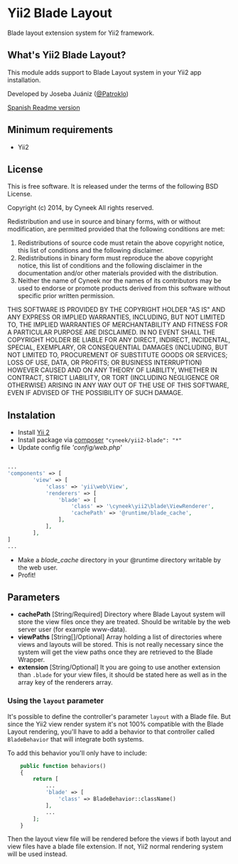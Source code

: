 # Yii2 Blade Layout

Blade layout extension system for Yii2 framework.

## What's Yii2 Blade Layout?

This module adds support to Blade Layout system in your Yii2 app installation.  

Developed by Joseba Juániz ([@Patroklo](http://twitter.com/Patroklo))

[Spanish Readme version](https://github.com/Patroklo/yii2-blade/blob/master/README_spanish.md)

## Minimum requirements

* Yii2

## License

This is free software. It is released under the terms of the following BSD License.

Copyright (c) 2014, by Cyneek
All rights reserved.

Redistribution and use in source and binary forms, with or without
modification, are permitted provided that the following conditions
are met:
1. Redistributions of source code must retain the above copyright
   notice, this list of conditions and the following disclaimer.
2. Redistributions in binary form must reproduce the above copyright
   notice, this list of conditions and the following disclaimer in the
   documentation and/or other materials provided with the distribution.
3. Neither the name of Cyneek nor the names of its contributors
   may be used to endorse or promote products derived from this software
   without specific prior written permission.

THIS SOFTWARE IS PROVIDED BY THE COPYRIGHT HOLDER "AS IS" AND ANY
EXPRESS OR IMPLIED WARRANTIES, INCLUDING, BUT NOT LIMITED TO, THE IMPLIED
WARRANTIES OF MERCHANTABILITY AND FITNESS FOR A PARTICULAR PURPOSE ARE
DISCLAIMED. IN NO EVENT SHALL THE COPYRIGHT HOLDER BE LIABLE FOR ANY
DIRECT, INDIRECT, INCIDENTAL, SPECIAL, EXEMPLARY, OR CONSEQUENTIAL DAMAGES
(INCLUDING, BUT NOT LIMITED TO, PROCUREMENT OF SUBSTITUTE GOODS OR SERVICES;
LOSS OF USE, DATA, OR PROFITS; OR BUSINESS INTERRUPTION) HOWEVER CAUSED AND
ON ANY THEORY OF LIABILITY, WHETHER IN CONTRACT, STRICT LIABILITY, OR TORT
(INCLUDING NEGLIGENCE OR OTHERWISE) ARISING IN ANY WAY OUT OF THE USE OF THIS
SOFTWARE, EVEN IF ADVISED OF THE POSSIBILITY OF SUCH DAMAGE.

## Instalation

* Install [Yii 2](http://www.yiiframework.com/download)
* Install package via [composer](http://getcomposer.org/download/) `"cyneek/yii2-blade": "*"`
* Update config file _'config/web.php'_

```php

...
'components' => [
        'view' => [
            'class' => 'yii\web\View',
            'renderers' => [
                'blade' => [
                    'class' => '\cyneek\yii2\blade\ViewRenderer',
                    'cachePath' => '@runtime/blade_cache',
                ],
            ],
        ],
]
...
```


* Make a _blade_cache_ directory in your @runtime directory writable by the web user.
* Profit!

## Parameters

* **cachePath** [String/Required] Directory where Blade Layout system will store the view files once they are treated. Should be writable by the web server user (for example www-data).
* **viewPaths** [String[]/Optional] Array holding a list of directories where views and layouts will be stored. This is not really necessary since the system will get the view paths once they are retrieved to the Blade Wrapper.
* **extension** [String/Optional] It you are going to use another extension than `.blade` for your view files, it should be stated here as well as in the array key of the renderers array.

### Using the `layout` parameter

It's possible to define the controller's parameter `layout` with a Blade file. But since the Yii2 view render system it's not 100% compatible with the Blade Layout rendering, you'll have to add a behavior to that controller called `BladeBehavior` that will integrate both systems. 

To add this behavior you'll only have to include:


```php
    public function behaviors()
    {
        return [
            ...
            'blade' => [
                'class' => BladeBehavior::className()
            ],
            ...
        ];
    }
```

Then the layout view file will be rendered before the views if both layout and view files have a blade file extension. If not, Yii2 normal rendering system will be used instead.
